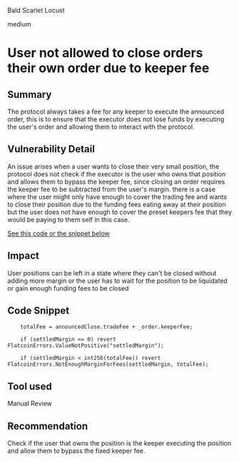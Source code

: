 Bald Scarlet Locust

medium

# User not allowed to close orders their own order due to keeper fee

## Summary
The protocol always takes a fee for any keeper to execute the announced order, this is to ensure that the executor does not lose funds by executing the user's order and allowing them to interact with the protocol.

## Vulnerability Detail

An issue arises when a user wants to close their very small position, the protocol does not check if the executor is the user who owns that position and allows them to bypass the keeper fee, since closing an order requires the keeper fee to be subtracted from the user's margin. there is a case where the user might only have enough to cover the trading fee and wants to close their position due to the funding fees eating away at their position but the user does not have enough to cover the preset keepers fee that they would be paying to them self in this case.

[See this code or the snippet below](https://github.com/sherlock-audit/2023-12-flatmoney/blob/main/flatcoin-v1/src/LeverageModule.sol#L284-L290)

## Impact
User positions can be left in a state where they can't be closed without adding more margin or the user has to wait for the position to be liquidated or gain enough funding fees to be closed

## Code Snippet
```Solidity
    totalFee = announcedClose.tradeFee + _order.keeperFee;

    if (settledMargin <= 0) revert FlatcoinErrors.ValueNotPositive("settledMargin");

    if (settledMargin < int256(totalFee)) revert FlatcoinErrors.NotEnoughMarginForFees(settledMargin, totalFee);
```

## Tool used

Manual Review

## Recommendation
Check if the user that owns the position is the keeper executing the position and allow them to bypass the fixed keeper fee.
